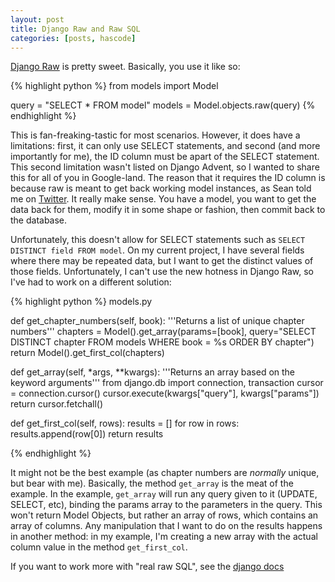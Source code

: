 ```yaml
---
layout: post
title: Django Raw and Raw SQL
categories: [posts, hascode]
---
```

[Django Raw](http://djangoadvent.com/1.2/smoothing-curve/) is pretty sweet.  Basically, you use it like so:

{% highlight python %}
from models import Model

query = "SELECT * FROM model"
models = Model.objects.raw(query)
{% endhighlight %}

This is fan-freaking-tastic for most scenarios.  However, it does have a limitations: first, it can only use SELECT statements, and second (and more importantly for me), the ID column must be apart of the SELECT statement.  This second limitation wasn't listed on Django Advent, so I wanted to share this for all of you in Google-land.  The reason that it requires the ID column is because raw is meant to get back working model instances, as Sean told me on [Twitter](http://twitter.com/theSeanOC/status/9020160524).  It really make sense.  You have a model, you want to get the data back for them, modify it in some shape or fashion, then commit back to the database.

Unfortunately, this doesn't allow for SELECT statements such as <code>SELECT DISTINCT field FROM model</code>.  On my current project, I have several fields where there may be repeated data, but I want to get the distinct values of those fields.  Unfortunately, I can't use the new hotness in Django Raw, so I've had to work on a different solution:

{% highlight python %}
models.py

def get_chapter_numbers(self, book):
  '''Returns a list of unique chapter numbers'''
  chapters = Model().get_array(params=[book], query="SELECT DISTINCT chapter FROM models WHERE book = %s ORDER BY chapter")
  return Model().get_first_col(chapters)

def get_array(self, *args, **kwargs):
  '''Returns an array based on the keyword arguments'''
  from django.db import connection, transaction
  cursor = connection.cursor()
  cursor.execute(kwargs["query"], kwargs["params"])
  return cursor.fetchall()

def get_first_col(self, rows):
  results = []
  for row in rows:
    results.append(row[0])
  return results

{% endhighlight %}

It might not be the best example (as chapter numbers are _normally_ unique, but bear with me).  Basically, the method <code>get_array</code> is the meat of the example.  In the example, <code>get_array</code> will run any query given to it (UPDATE, SELECT, etc), binding the params array to the parameters in the query.  This won't return Model Objects, but rather an array of rows, which contains an array of columns.  Any manipulation that I want to do on the results happens in another method: in my example, I'm creating a new array with the actual column value in the method <code>get_first_col</code>.

If you want to work more with "real raw SQL", see the [django docs](http://docs.djangoproject.com/en/1.1/topics/db/sql/#topics-db-sql)

